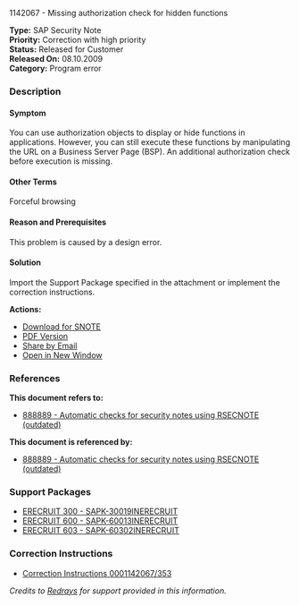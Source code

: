 1142067 - Missing authorization check for hidden functions

**Type:** SAP Security Note  
**Priority:** Correction with high priority  
**Status:** Released for Customer  
**Released On:** 08.10.2009  
**Category:** Program error

### Description

#### Symptom
You can use authorization objects to display or hide functions in applications. However, you can still execute these functions by manipulating the URL on a Business Server Page (BSP). An additional authorization check before execution is missing.

#### Other Terms
Forceful browsing

#### Reason and Prerequisites
This problem is caused by a design error.

#### Solution
Import the Support Package specified in the attachment or implement the correction instructions.

**Actions:**
- [Download for SNOTE](https://notesdownloads.sap.com/note/0040000006874042017)
- [PDF Version](https://userapps.support.sap.com/sap/support/sfm/notes/print/0001142067?language=en-US&token=608AC1B3697E27F5CA8059BA362F9686)
- [Share by Email](https://me.sap.com/share-email)
- [Open in New Window](https://me.sap.com/open-new-window)

### References

**This document refers to:**
- [888889 - Automatic checks for security notes using RSECNOTE (outdated)](https://me.sap.com/notes/888889)

**This document is referenced by:**
- [888889 - Automatic checks for security notes using RSECNOTE (outdated)](https://me.sap.com/notes/888889)

### Support Packages

- [ERECRUIT 300 - SAPK-30019INERECRUIT](https://me.sap.com/supportpackage/SAPK-30019INERECRUIT)
- [ERECRUIT 600 - SAPK-60013INERECRUIT](https://me.sap.com/supportpackage/SAPK-60013INERECRUIT)
- [ERECRUIT 603 - SAPK-60302INERECRUIT](https://me.sap.com/supportpackage/SAPK-60302INERECRUIT)

### Correction Instructions

- [Correction Instructions 0001142067/353](https://me.sap.com/corrins/0001142067/353)

*Credits to [Redrays](https://redrays.io) for support provided in this information.*